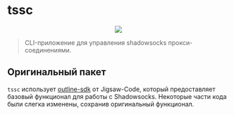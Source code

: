 # tssc

<p align="center">
    <img src="https://skillicons.dev/icons?i=go" />
</p>

> CLI-приложение для управления shadowsocks прокси-соединениями.

## Оригинальный пакет

`tssc` использует [outline-sdk](https://github.com/Jigsaw-Code/outline-sdk) от Jigsaw-Code, который предоставляет базовый функционал для работы с Shadowsocks. Некоторые части кода были слегка изменены, сохранив оригинальный функционал.
